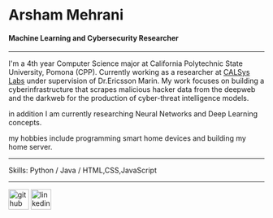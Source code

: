 # Arsham Mehrani
#### Machine Learning and Cybersecurity Researcher
---
I'm a 4th year Computer Science major at California Polytechnic State University, Pomona (CPP). Currently working as a researcher at <a href='https://www.cpp.edu/faculty/santanamarin/projects.shtml'>CALSys Labs</a> under supervision of Dr.Ericsson Marin. My work focuses on building a cyberinfrastructure that scrapes malicious hacker data from the deepweb and the darkweb for the production of cyber-threat intelligence models. 

in addition I am currently researching Neural Networks and Deep Learning concepts.

my hobbies include programming smart home devices and building my home server.

---
Skills: Python / Java / HTML,CSS,JavaScript

---
[<img src='https://cdn.jsdelivr.net/npm/simple-icons@3.0.1/icons/github.svg' alt='github' height='40'>](https://github.com/Arsham1024)  [<img src='https://cdn.jsdelivr.net/npm/simple-icons@3.0.1/icons/linkedin.svg' alt='linkedin' height='40'>](https://www.linkedin.com/in/arsham-mehrani/)  


<!--
**Arsham1024/Arsham1024** is a ✨ _special_ ✨ repository because its `README.md` (this file) appears on your GitHub profile.

Here are some ideas to get you started:

- 🔭 I’m currently working on ...
- 🌱 I’m currently learning ...
- 👯 I’m looking to collaborate on ...
- 🤔 I’m looking for help with ...
- 💬 Ask me about ...
- 📫 How to reach me: ...
- 😄 Pronouns: ...
- ⚡ Fun fact: ...
-->
